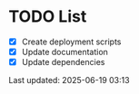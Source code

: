 # TODO List

- [x] Create deployment scripts
- [x] Update documentation
- [x] Update dependencies

Last updated: 2025-06-19 03:13
